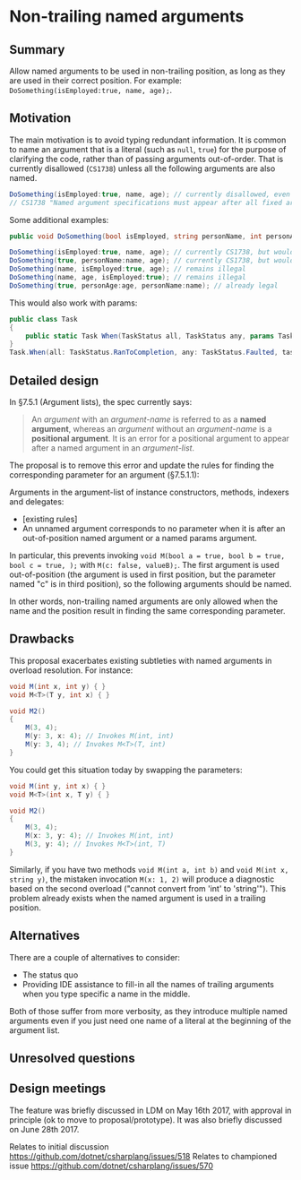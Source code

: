 # Non-trailing named arguments

## Summary
[summary]: #summary
Allow named arguments to be used in non-trailing position, as long as they are used in their correct position. For example: `DoSomething(isEmployed:true, name, age);`.

## Motivation
[motivation]: #motivation

The main motivation is to avoid typing redundant information. It is common to name an argument that is a literal (such as `null`, `true`) for the purpose of clarifying the code, rather than of passing arguments out-of-order.
That is currently disallowed (`CS1738`) unless all the following arguments are also named.

```csharp
DoSomething(isEmployed:true, name, age); // currently disallowed, even though all arguments are in position
// CS1738 "Named argument specifications must appear after all fixed arguments have been specified"
```

Some additional examples:
```csharp
public void DoSomething(bool isEmployed, string personName, int personAge) { ... }

DoSomething(isEmployed:true, name, age); // currently CS1738, but would become legal
DoSomething(true, personName:name, age); // currently CS1738, but would become legal
DoSomething(name, isEmployed:true, age); // remains illegal
DoSomething(name, age, isEmployed:true); // remains illegal
DoSomething(true, personAge:age, personName:name); // already legal
```

This would also work with params:
```csharp
public class Task
{
    public static Task When(TaskStatus all, TaskStatus any, params Task[] tasks);
}
Task.When(all: TaskStatus.RanToCompletion, any: TaskStatus.Faulted, task1, task2)
```

## Detailed design
[design]: #detailed-design

In §7.5.1 (Argument lists), the spec currently says:
> An *argument* with an *argument-name* is referred to as a __named argument__, whereas an *argument* without an *argument-name* is a __positional argument__. It is an error for a positional argument to appear after a named argument in an *argument-list*.

The proposal is to remove this error and update the rules for finding the corresponding parameter for an argument (§7.5.1.1):

Arguments in the argument-list of instance constructors, methods, indexers and delegates:
- [existing rules]
- An unnamed argument corresponds to no parameter when it is after an out-of-position named argument or a named params argument.

In particular, this prevents invoking `void M(bool a = true, bool b = true, bool c = true, );` with `M(c: false, valueB);`. The first argument is used out-of-position (the argument is used in first position, but the parameter named "c" is in third position), so the following arguments should be named.

In other words, non-trailing named arguments are only allowed when the name and the position result in finding the same corresponding parameter.

## Drawbacks
[drawbacks]: #drawbacks

This proposal exacerbates existing subtleties with named arguments in overload resolution. For instance:

```csharp
void M(int x, int y) { }
void M<T>(T y, int x) { }

void M2()
{
    M(3, 4);
    M(y: 3, x: 4); // Invokes M(int, int)
    M(y: 3, 4); // Invokes M<T>(T, int)
}
```

You could get this situation today by swapping the parameters:

```csharp
void M(int y, int x) { }
void M<T>(int x, T y) { }

void M2()
{
    M(3, 4);
    M(x: 3, y: 4); // Invokes M(int, int)
    M(3, y: 4); // Invokes M<T>(int, T)
}
```

Similarly, if you have two methods `void M(int a, int b)` and `void M(int x, string y)`, the mistaken invocation `M(x: 1, 2)` will produce a diagnostic based on the second overload ("cannot convert from 'int' to 'string'"). This problem already exists when the named argument is used in a trailing position.

## Alternatives
[alternatives]: #alternatives

There are a couple of alternatives to consider:

- The status quo
- Providing IDE assistance to fill-in all the names of trailing arguments when you type specific a name in the middle.

Both of those suffer from more verbosity, as they introduce multiple named arguments even if you just need one name of a literal at the beginning of the argument list.

## Unresolved questions
[unresolved]: #unresolved-questions

## Design meetings
[ldm]: #ldm
The feature was briefly discussed in LDM on May 16th 2017, with approval in principle (ok to move to proposal/prototype). It was also briefly discussed on June 28th 2017.

Relates to initial discussion https://github.com/dotnet/csharplang/issues/518
Relates to championed issue https://github.com/dotnet/csharplang/issues/570
